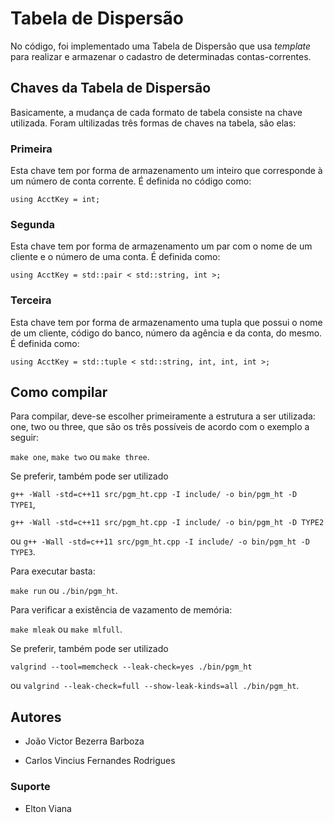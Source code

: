 # Tabela de Dispersão

No código, foi implementado uma Tabela de Dispersão que usa *template* para realizar e armazenar o cadastro de determinadas contas-correntes.

## Chaves da Tabela de Dispersão

Basicamente, a mudança de cada formato de tabela consiste na chave utilizada. Foram ultilizadas três formas de chaves na tabela, são elas:

### Primeira
Esta chave tem por forma de armazenamento um inteiro que corresponde à um número de conta corrente. É definida no código como:

    using AcctKey = int;

### Segunda
Esta chave tem por forma de armazenamento um par com o nome de um cliente e o número de uma conta. É definida como:

    using AcctKey = std::pair < std::string, int >;

### Terceira
Esta chave tem por forma de armazenamento uma tupla que possui o nome de um cliente, código do banco, número da agência e da conta, do mesmo. É definida como:

    using AcctKey = std::tuple < std::string, int, int, int >;

## Como compilar
Para compilar, deve-se escolher primeiramente a estrutura a ser utilizada: one, two ou three,
que são os três possíveis de acordo com o exemplo a seguir:

`make one`, `make two` ou `make three`.

Se preferir, também pode ser utilizado

`g++ -Wall -std=c++11 src/pgm_ht.cpp -I include/ -o bin/pgm_ht -D TYPE1`, 

`g++ -Wall -std=c++11 src/pgm_ht.cpp -I include/ -o bin/pgm_ht -D TYPE2`

ou 
`g++ -Wall -std=c++11 src/pgm_ht.cpp -I include/ -o bin/pgm_ht -D TYPE3`.

Para executar basta:

`make run`
ou
`./bin/pgm_ht`.

Para verificar a existência de vazamento de memória:

`make mleak` ou `make mlfull`.

Se preferir, também pode ser utilizado

`valgrind --tool=memcheck --leak-check=yes ./bin/pgm_ht`

ou 
`valgrind --leak-check=full --show-leak-kinds=all ./bin/pgm_ht`.

## Autores
- João Victor Bezerra Barboza

- Carlos Vincius Fernandes Rodrigues

### Suporte
- Elton Viana